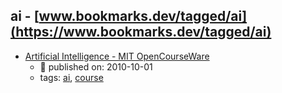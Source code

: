 ai - [www.bookmarks.dev/tagged/ai](https://www.bookmarks.dev/tagged/ai)
---
* [Artificial Intelligence - MIT OpenCourseWare](https://ocw.mit.edu/courses/electrical-engineering-and-computer-science/6-034-artificial-intelligence-fall-2010/)
    * :calendar: published on: 2010-10-01
    * tags: [ai](../tags/ai.md), [course](../tags/course.md)
